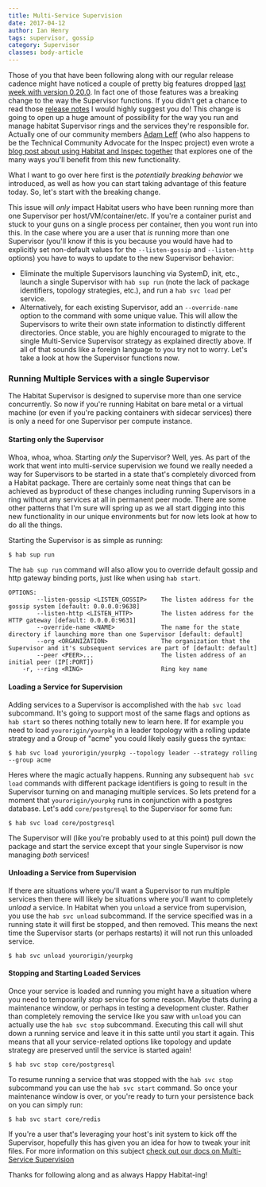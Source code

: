 ```yaml
---
title: Multi-Service Supervision
date: 2017-04-12
author: Ian Henry
tags: supervisor, gossip
category: Supervisor
classes: body-article
---
```


Those of you that have been following along with our regular release cadence might have noticed a couple of pretty big features dropped [last week with version 0.20.0](https://forums.habitat.sh/t/habitat-0-20-0-released/317). In fact one of those features was a breaking change to the way the Supervisor functions. If you didn't get a chance to read those [release notes](https://forums.habitat.sh/t/habitat-0-20-0-released/317) I would highly suggest you do! This change is going to open up a huge amount of possibility for the way you run and manage habitat Supervisor rings and the services they're responsible for. Actually one of our community members [Adam Leff](https://github.com/adamleff) (who also happens to be the Technical Community Advocate for the Inspec project) even wrote a [blog post about using Habitat and Inspec together](https://blog.chef.io/2017/03/30/inspec-habitat-and-continuous-compliance/) that explores one of the many ways you'll benefit from this new functionality.

What I want to go over here first is the *potentially breaking behavior* we introduced, as well as how you can start taking advantage of this feature today. So, let's start with the breaking change.

This issue will *only* impact Habitat users who have been running more than one Supervisor per host/VM/container/etc. If you're a container purist and stuck to your guns on a single process per container, then you wont run into this. In the case where you are a user that *is* running more than one Supervisor (you'll know if this is you because you would have had to explicitly set non-default values for the `--listen-gossip` and `--listen-http` options) you have to ways to update to the new Supervisor behavior:
  * Eliminate the multiple Supervisors launching via SystemD, init, etc., launch a single Supervisor with `hab sup run` (note the lack of package identifiers, topology strategies, etc.), and run a `hab svc load` per service.
  * Alternatively, for each existing Supervisor, add an `--override-name` option to the command with some unique value. This will allow the Supervisors to write their own state information to distinctly different directories. Once stable, you are highly encouraged to migrate to the single Multi-Service Supervisor strategy as explained directly above.
If all of that sounds like a foreign language to you try not to worry. Let's take a look at how the Supervisor functions now.

### Running Multiple Services with a single Supervisor
The Habitat Supervisor is designed to supervise more than one service concurrently. So now if you're running Habitat on bare metal or a virtual machine (or even if you're packing containers with sidecar services) there is only a need for one Supervisor per compute instance.

#### Starting only the Supervisor
Whoa, whoa, whoa. Starting _only_ the Supervisor? Well, yes. As part of the work that went into multi-service supervision we found we really needed a way for Supervisors to be started in a state that's completely divorced from a Habitat package. There are certainly some neat things that can be achieved as byproduct of these changes including running Supervisors in a ring without any services at all in permanent peer mode. There are some other patterns that I'm sure will spring up as we all start digging into this new functionality in our unique environments but for now lets look at how to do all the things.

Starting the Supervisor is as simple as running:

~~~sh
$ hab sup run
~~~

The `hab sup run` command will also allow you to override default gossip and http gateway binding ports, just like when using `hab start`.

~~~
OPTIONS:
        --listen-gossip <LISTEN_GOSSIP>    The listen address for the gossip system [default: 0.0.0.0:9638]
        --listen-http <LISTEN_HTTP>        The listen address for the HTTP gateway [default: 0.0.0.0:9631]
        --override-name <NAME>             The name for the state directory if launching more than one Supervisor [default: default]
        --org <ORGANIZATION>               The organization that the Supervisor and it's subsequent services are part of [default: default]
        --peer <PEER>...                   The listen address of an initial peer (IP[:PORT])
    -r, --ring <RING>                      Ring key name
~~~

#### Loading a Service for Supervision

Adding services to a Supervisor is accomplished with the `hab svc load` subcommand. It's going to support most of the same flags and options as `hab start` so theres nothing totally new to learn here. If for example you need to load `yourorigin/yourpkg` in a leader topology with a rolling update strategy and a Group of "acme" you could likely easily guess the syntax:

~~~
$ hab svc load yourorigin/yourpkg --topology leader --strategy rolling --group acme
~~~
Heres where the magic actually happens. Running any subsequent `hab svc load` commands with different package identifiers  is going to result in the Supervisor turning on and managing multiple services. So lets pretend for a moment that `yourorigin/yourpkg` runs in conjunction with a postgres database. Let's add `core/postgresql` to the Supervisor for some fun:

~~~
$ hab svc load core/postgresql
~~~
The Supervisor will (like you're probably used to at this point) pull down the package and start the service except that your single Supervisor is now managing *both* services!

#### Unloading a Service from Supervision
If there are situations where you'll want a Supervisor to run multiple services then there will likely be situations where you'll want to completely _unload_ a service. In Habitat when you `unload` a service from supervision, you use the `hab svc unload` subcommand. If the service specified was in a running state it will first be stopped, and then removed. This means the next time the Supervisor starts (or perhaps restarts) it will not run this unloaded service.

~~~
$ hab svc unload yourorigin/yourpkg
~~~

#### Stopping and Starting Loaded Services
Once your service is loaded and running you might have a situation where you need to temporarily *stop*  service for some reason. Maybe thats during a maintenance window, or perhaps in testing a development cluster. Rather than completely removing the service like you saw with `unload` you can actually use the `hab svc stop` subcommand. Executing this call will shut down a running service and leave it in this satte until you start it again. This means that all your service-related options like topology and update strategy are preserved until the service is started again!

~~~
$ hab svc stop core/postgresql
~~~
To resume running a service that was stopped with the `hab svc stop` subcommand you can use the `hab svc start` command. So once your maintenance window is over, or you're ready to turn your persistence back on you can simply run:

~~~
$ hab svc start core/redis
~~~

If you're a user that's leveraging your host's init system to kick off the Supervisor, hopefully this has given you an idea for how to tweak your init files. For more information on this subject [check out our docs on Multi-Service Supervision](https://www.habitat.sh/docs/run-packages-multiple-services/)

Thanks for following along and as always Happy Habitat-ing!

